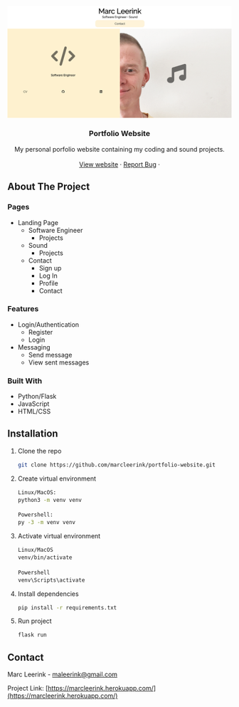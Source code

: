 
<br />
<p align="center">
  <a href="https://github.com/marcleerink/portfolio_website">
    <img src="app/static/images/portfolio_website_screenshot.png" alt="Logo">
  </a>

  <h3 align="center">Portfolio Website</h3>

  <p align="center">
    My personal porfolio website containing my coding and sound projects.
    <br />
    <br />
    <a href="https://marcleerink.herokuapp.com/">View website</a>
    ·
    <a href="https://github.com/marcleerink/portfolio-website/issues">Report Bug</a>
    ·
  </p>
</p>

## About The Project

### Pages
- Landing Page
    - Software Engineer
        - Projects
    - Sound
        - Projects
    - Contact
        - Sign up
        - Log In
        - Profile
        - Contact
### Features
- Login/Authentication
    - Register
    - Login
- Messaging
    - Send message
    - View sent messages
### Built With

- Python/Flask
- JavaScript
- HTML/CSS

## Installation

1. Clone the repo
   ```sh
   git clone https://github.com/marcleerink/portfolio-website.git
   ```
2. Create virtual environment
   ```sh
   Linux/MacOS:
   python3 -m venv venv

   Powershell:
   py -3 -m venv venv
   ```
3. Activate virtual environment
   ```sh
   Linux/MacOS
   venv/bin/activate

   Powershell
   venv\Scripts\activate
   ```
4. Install dependencies
   ```sh
   pip install -r requirements.txt
   ```
5. Run project
   ```sh
   flask run
   ```

## Contact

Marc Leerink - maleerink@gmail.com

Project Link: [https://marcleerink.herokuapp.com/](https://marcleerink.herokuapp.com/)